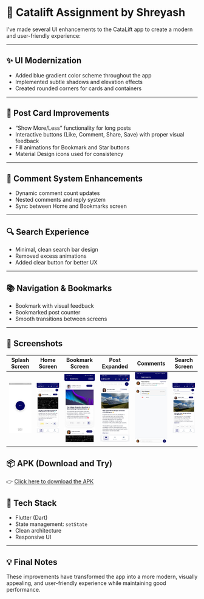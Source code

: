 # 🚀 Catalift Assignment by Shreyash

I've made several UI enhancements to the CataLift app to create a modern and user-friendly experience:

---

## ✨ UI Modernization

- Added blue gradient color scheme throughout the app  
- Implemented subtle shadows and elevation effects  
- Created rounded corners for cards and containers  

---

## 🧾 Post Card Improvements

- “Show More/Less” functionality for long posts  
- Interactive buttons (Like, Comment, Share, Save) with proper visual feedback  
- Fill animations for Bookmark and Star buttons  
- Material Design icons used for consistency  

---

## 💬 Comment System Enhancements

- Dynamic comment count updates  
- Nested comments and reply system  
- Sync between Home and Bookmarks screen  

---

## 🔍 Search Experience

- Minimal, clean search bar design  
- Removed excess animations  
- Added clear button for better UX  

---

## 📚 Navigation & Bookmarks

- Bookmark with visual feedback  
- Bookmarked post counter  
- Smooth transitions between screens  

---

## 📸 Screenshots

| Splash Screen| Home Screen | Bookmark Screen | Post Expanded | Comments | Search Screen |
|-------------|----------------|-----------|------------|------------|------------|
| ![splashscreen](screenshots/splash_screen.jpg) | ![Home](screenshots/home1.jpg) | ![bookmark](screenshots/bookmark_page.jpg) | ![Expanded](screenshots/post_expanded.jpg) | ![Comments](screenshots/comment.jpg) | ![searchscreen](screenshots/search_result.jpg) |


## 📦 APK (Download and Try)

👉 [Click here to download the APK](apk/catalift_app.apk)



## 🔧 Tech Stack

- Flutter (Dart)  
- State management: `setState`  
- Clean architecture  
- Responsive UI  

---

## 💡 Final Notes

These improvements have transformed the app into a more modern, visually appealing, and user-friendly experience while maintaining good performance.
